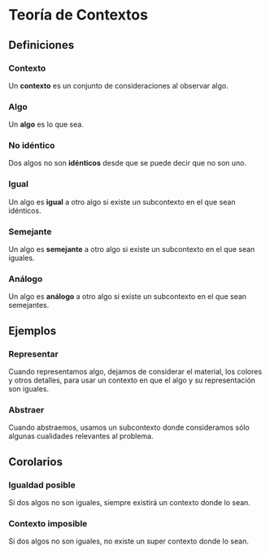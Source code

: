 # Teoría de Contextos

## Definiciones

### Contexto

Un __contexto__ es un conjunto de consideraciones al observar algo.

### Algo

Un __algo__ es lo que sea.

### No idéntico

Dos algos no son __idénticos__ desde que se puede decir que no son uno.

### Igual

Un algo es __igual__ a otro algo si existe un subcontexto en el que sean idénticos.

### Semejante

Un algo es __semejante__ a otro algo si existe un subcontexto en el que sean iguales.

### Análogo

Un algo es __análogo__ a otro algo si existe un subcontexto en el que sean semejantes.

## Ejemplos

### Representar

Cuando representamos algo, dejamos de considerar el material, los colores y otros detalles, para usar un contexto en que el algo y su representación son iguales.

### Abstraer

Cuando abstraemos, usamos un subcontexto donde consideramos sólo algunas cualidades relevantes al problema.

## Corolarios

### Igualdad posible

Si dos algos no son iguales, siempre existirá un contexto donde lo sean.

### Contexto imposible

Si dos algos no son iguales, no existe un super contexto donde lo sean.







